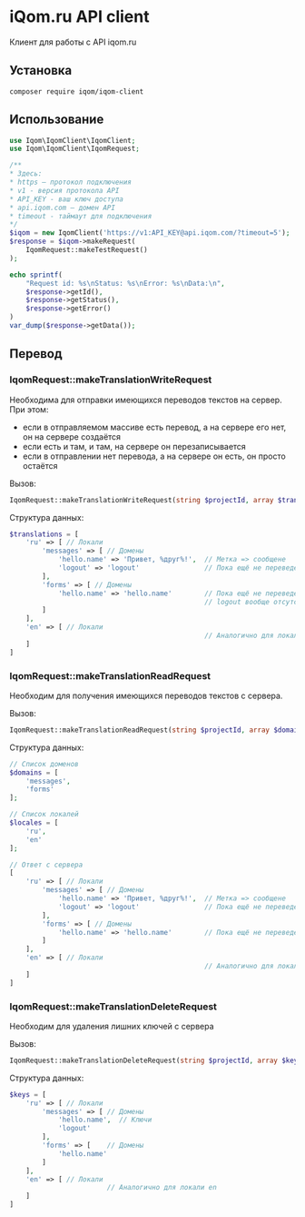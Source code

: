iQom.ru API client
==================

Клиент для работы с API iqom.ru


## Установка

```
composer require iqom/iqom-client
```


## Использование

```php
use Iqom\IqomClient\IqomClient;
use Iqom\IqomClient\IqomRequest;

/**
* Здесь:
* https — протокол подключения
* v1 - версия протокола API
* API_KEY - ваш ключ доступа
* api.iqom.com — домен API
* timeout - таймаут для подключения
*/
$iqom = new IqomClient('https://v1:API_KEY@api.iqom.com/?timeout=5');
$response = $iqom->makeRequest(
    IqomRequest::makeTestRequest()
);

echo sprintf(
    "Request id: %s\nStatus: %s\nError: %s\nData:\n",
    $response->getId(),
    $response->getStatus(),
    $response->getError()
)
var_dump($response->getData());
```

## Перевод

### IqomRequest::makeTranslationWriteRequest

Необходима для отправки имеющихся переводов текстов на сервер. При этом:
- если в отправляемом массиве есть перевод, а на сервере его нет, он на сервере создаётся
- если есть и там, и там, на сервере он перезаписывается
- если в отправлении нет перевода, а на сервере он есть, он просто остаётся

Вызов:
```php
IqomRequest::makeTranslationWriteRequest(string $projectId, array $translations)
```

Структура данных:
```php
$translations = [
    'ru' => [ // Локали
        'messages' => [ // Домены
            'hello.name' => 'Привет, %друг%!',  // Метка => сообщене
            'logout' => 'logout'                // Пока ещё не переведено
        ],
        'forms' => [ // Домены
            'hello.name' => 'hello.name'        // Пока ещё не переведено
                                                // logout вообще отсутствует
        ]   
    ],
    'en' => [ // Локали
                                                // Аналогично для локали en
    ]
]
```

### IqomRequest::makeTranslationReadRequest

Необходим для получения имеющихся переводов текстов с сервера.

Вызов:
```php
IqomRequest::makeTranslationReadRequest(string $projectId, array $domains, array $locales)
```

Структура данных:
```php
// Список доменов
$domains = [
    'messages',
    'forms'
];

// Список локалей
$locales = [
    'ru',
    'en'
];

// Ответ с сервера
[
    'ru' => [ // Локали
        'messages' => [ // Домены
            'hello.name' => 'Привет, %друг%!',  // Метка => сообщене
            'logout' => 'logout'                // Пока ещё не переведено
        ],
        'forms' => [ // Домены
            'hello.name' => 'hello.name'        // Пока ещё не переведено
        ]   
    ],
    'en' => [ // Локали
                                                // Аналогично для локали en
    ]
]
```

### IqomRequest::makeTranslationDeleteRequest

Необходим для удаления лишних ключей с сервера

Вызов:
```php
IqomRequest::makeTranslationDeleteRequest(string $projectId, array $keys)
```

Структура данных:
```php
$keys = [
    'ru' => [ // Локали
        'messages' => [ // Домены
            'hello.name',  // Ключи
            'logout'
        ],
        'forms' => [    // Домены
            'hello.name'
        ]   
    ],
    'en' => [ // Локали
                        // Аналогично для локали en
    ]
]
```
